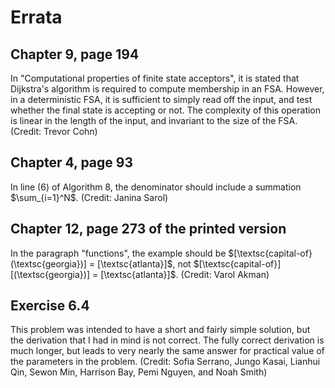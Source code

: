 # Errata

## Chapter 9, page 194

In "Computational properties of finite state acceptors", it is stated that Dijkstra's algorithm is required to compute membership in an FSA. However, in a deterministic FSA, it is sufficient to simply read off the input, and test whether the final state is accepting or not. The complexity of this operation is linear in the length of the input, and invariant to the size of the FSA. (Credit: Trevor Cohn)

## Chapter 4, page 93

In line (6) of Algorithm 8, the denominator should include a summation $\sum_{i=1}^N$. (Credit: Janina Sarol)

## Chapter 12, page 273 of the printed version

In the paragraph "functions", the example should be $[\textsc{capital-of}(\textsc{georgia})] = [\textsc{atlanta}]$, not $[\textsc{capital-of}][(\textsc{georgia})] = [\textsc{atlanta}]$. (Credit: Varol Akman)

## Exercise 6.4

This problem was intended to have a short and fairly simple solution, but the derivation that I had in mind is not correct. The fully correct derivation is much longer, but leads to very nearly the same answer for practical value of the parameters in the problem. (Credit: Sofia Serrano, Jungo Kasai, Lianhui Qin, Sewon Min, Harrison Bay, Pemi Nguyen, and Noah Smith)
